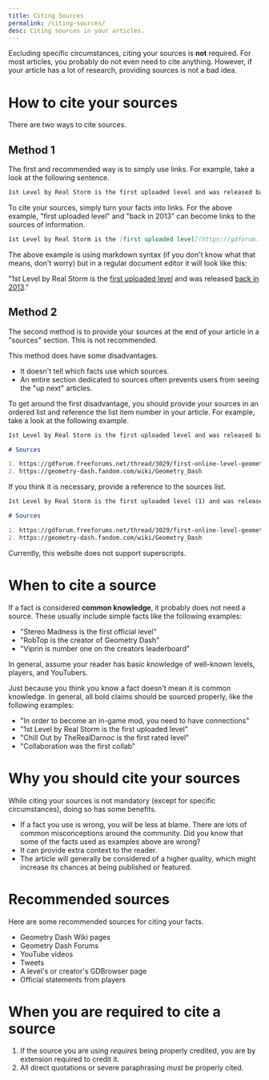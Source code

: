 ```yaml
---
title: Citing Sources
permalink: /citing-sources/
desc: Citing sources in your articles.
---
```


Excluding specific circumstances, citing your sources is **not** required. For most articles, you probably do not even need to cite anything. However, if your article has a lot of research, providing sources is not a bad idea.

# How to cite your sources

There are two ways to cite sources.

## Method 1

The first and recommended way is to simply use links. For example, take a look at the following sentence.

```md
1st Level by Real Storm is the first uploaded level and was released back in 2013.
```

To cite your sources, simply turn your facts into links. For the above example, "first uploaded level" and "back in 2013" can become links to the sources of information.

```md
1st Level by Real Storm is the [first uploaded level](https://gdforum.freeforums.net/thread/3029/first-online-level-geometry-dash) and was released [back in 2013](https://geometry-dash.fandom.com/wiki/Geometry_Dash).
```

The above example is using markdown syntax (if you don't know what that means, don't worry) but in a regular document editor it will look like this:

"1st Level by Real Storm is the [first uploaded level](https://gdforum.freeforums.net/thread/3029/first-online-level-geometry-dash) and was released [back in 2013](https://geometry-dash.fandom.com/wiki/Geometry_Dash)."

## Method 2

The second method is to provide your sources at the end of your article in a "sources" section. This is not recommended.

This method does have some disadvantages.

* It doesn't tell which facts use which sources.
* An entire section dedicated to sources often prevents users from seeing the "up next" articles.

To get around the first disadvantage, you should provide your sources in an ordered list and reference the list item number in your article. For example, take a look at the following example.

```md
1st Level by Real Storm is the first uploaded level and was released back in 2013.

# Sources

1. https://gdforum.freeforums.net/thread/3029/first-online-level-geometry-dash
2. https://geometry-dash.fandom.com/wiki/Geometry_Dash
```

If you think it is necessary, provide a reference to the sources list.

```md
1st Level by Real Storm is the first uploaded level (1) and was released back in 2013 (2).

# Sources

1. https://gdforum.freeforums.net/thread/3029/first-online-level-geometry-dash
2. https://geometry-dash.fandom.com/wiki/Geometry_Dash
```

Currently, this website does not support superscripts.

# When to cite a source

If a fact is considered **common knowledge**, it probably does not need a source. These usually include simple facts like the following examples:

* "Stereo Madness is the first official level"
* "RobTop is the creator of Geometry Dash"
* "Viprin is number one on the creators leaderboard"

In general, assume your reader has basic knowledge of well-known levels, players, and YouTubers.

Just because you think you know a fact doesn't mean it is common knowledge. In general, all bold claims should be sourced properly, like the following examples:

* "In order to become an in-game mod, you need to have connections"
* "1st Level by Real Storm is the first uploaded level"
* "Chill Out by TheRealDarnoc is the first rated level"
* "Collaboration was the first collab"

# Why you should cite your sources

While citing your sources is not mandatory (except for specific circumstances), doing so has some benefits.

* If a fact you use is wrong, you will be less at blame. There are lots of common misconceptions around the community. Did you know that some of the facts used as examples above are wrong?
* It can provide extra context to the reader.
* The article will generally be considered of a higher quality, which might increase its chances at being published or featured.

# Recommended sources

Here are some recommended sources for citing your facts.

* Geometry Dash Wiki pages
* Geometry Dash Forums
* YouTube videos
* Tweets
* A level's or creator's GDBrowser page
* Official statements from players

# When you are required to cite a source

1. If the source you are using *requires* being properly credited, you are by extension required to credit it.
2. All direct quotations or severe paraphrasing *must* be properly cited.